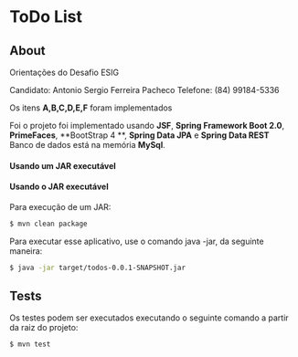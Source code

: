 #  ToDo List 

## About 

Orientações do Desafio ESIG 

Candidato: Antonio Sergio Ferreira Pacheco 
Telefone: (84) 99184-5336 

Os itens **A,B,C,D,E,F** foram implementados

Foi o projeto foi implementado usando **JSF**, **Spring Framework Boot 2.0**, **PrimeFaces**, **BootStrap 4 **, **Spring Data JPA** e **Spring Data REST**  
Banco de dados está na memória **MySql**.


#### Usando um JAR executável 

#### Usando o JAR executável

Para execução de um JAR:

```bash
$ mvn clean package
``` 

Para executar esse aplicativo, use o comando java -jar, da seguinte maneira:

```bash
$ java -jar target/todos-0.0.1-SNAPSHOT.jar
```


## Tests

Os testes podem ser executados executando o seguinte comando a partir da raiz do projeto:

```bash
$ mvn test

